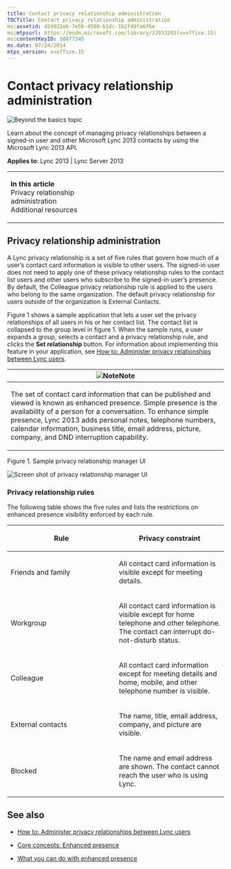 ```yaml
---
title: Contact privacy relationship administration
TOCTitle: Contact privacy relationship administration
ms:assetid: d2d031e6-7e56-4500-b1dc-1b2fd9fa6f6e
ms:mtpsurl: https://msdn.microsoft.com/library/JJ933203(v=office.15)
ms:contentKeyID: 50877345
ms.date: 07/24/2014
mtps_version: v=office.15
---
```


# Contact privacy relationship administration

![Beyond the basics topic](images/JJ937254.mod_icon_beyondbasics_long(Office.15).png "Beyond the basics topic")

Learn about the concept of managing privacy relationships between a signed-in user and other Microsoft Lync 2013 contacts by using the Microsoft Lync 2013 API.



**Applies to**: Lync 2013 | Lync Server 2013

<table>
<colgroup>
<col style="width: 50%" />
<col style="width: 50%" />
</colgroup>
<tbody>
<tr class="odd">
<td><p><strong>In this article</strong><br />
Privacy relationship administration<br />
Additional resources</p></td>
<td><p></p></td>
</tr>
</tbody>
</table>

## Privacy relationship administration

A Lync privacy relationship is a set of five rules that govern how much of a user’s contact card information is visible to other users. The signed-in user does not need to apply one of these privacy relationship rules to the contact list users and other users who subscribe to the signed-in user’s presence. By default, the Colleague privacy relationship rule is applied to the users who belong to the same organization. The default privacy relationship for users outside of the organization is External Contacts.

Figure 1 shows a sample application that lets a user set the privacy relationships of all users in his or her contact list. The contact list is collapsed to the group level in figure 1. When the sample runs, a user expands a group, selects a contact and a privacy relationship rule, and clicks the **Set relationship** button. For information about implementing this feature in your application, see [How to: Administer privacy relationships between Lync users](how-to-administer-privacy-relationships-between-lync-users.md).

<table>
<colgroup>
<col style="width: 100%" />
</colgroup>
<thead>
<tr class="header">
<th><img src="images/JJ933112.alert_note(Office.15).gif" title="Note" alt="Note" /><strong>Note</strong></th>
</tr>
</thead>
<tbody>
<tr class="odd">
<td><p>The set of contact card information that can be published and viewed is known as enhanced presence. Simple presence is the availability of a person for a conversation. To enhance simple presence, Lync 2013 adds personal notes, telephone numbers, calendar information, business title, email address, picture, company, and DND interruption capability.</p></td>
</tr>
</tbody>
</table>

Figure 1. Sample privacy relationship manager UI

  
![Screen shot of privacy relationship manager UI](images/JJ933203.LyncClientSDK_PrivacyRelationshipManagement(Office.15).jpg "Screen shot of privacy relationship manager UI")

### Privacy relationship rules

The following table shows the five rules and lists the restrictions on enhanced presence visibility enforced by each rule.

<table>
<colgroup>
<col style="width: 50%" />
<col style="width: 50%" />
</colgroup>
<thead>
<tr class="header">
<th><p>Rule</p></th>
<th><p>Privacy constraint</p></th>
</tr>
</thead>
<tbody>
<tr class="odd">
<td><p>Friends and family</p></td>
<td><p>All contact card information is visible except for meeting details.</p></td>
</tr>
<tr class="even">
<td><p>Workgroup</p></td>
<td><p>All contact card information is visible except for home telephone and other telephone. The contact can interrupt do-not-disturb status.</p></td>
</tr>
<tr class="odd">
<td><p>Colleague</p></td>
<td><p>All contact card information except for meeting details and home, mobile, and other telephone number is visible.</p></td>
</tr>
<tr class="even">
<td><p>External contacts</p></td>
<td><p>The name, title, email address, company, and picture are visible.</p></td>
</tr>
<tr class="odd">
<td><p>Blocked</p></td>
<td><p>The name and email address are shown. The contact cannot reach the user who is using Lync.</p></td>
</tr>
</tbody>
</table>

## See also

  - [How to: Administer privacy relationships between Lync users](how-to-administer-privacy-relationships-between-lync-users.md)

  - [Core concepts: Enhanced presence](core-concepts-enhanced-presence.md)

  - [What you can do with enhanced presence](what-you-can-do-with-enhanced-presence.md)

